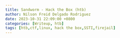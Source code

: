 ```yaml
---
title: Sandworm - Hack the Box (htb)
author: Nilson Freid Delgado Rodriguez
date: 2023-10-31 22:09:00 +0800
categories: [Writeup, htb]
tags: [htb,ctf,linux, hack the box,SSTI,firejail]
---
```



